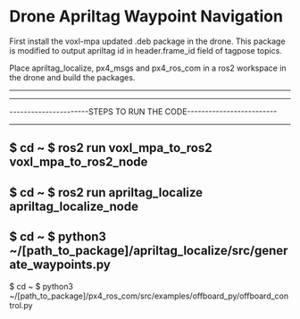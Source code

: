 # Drone Apriltag Waypoint Navigation

First install the voxl-mpa updated .deb package in the drone. This package is modified to output apriltag id in header.frame_id field of tagpose topics.

Place apriltag_localize, px4_msgs and px4_ros_com in a ros2 workspace in the drone and build the packages.
 
 --------------------------------------------------------------------
 --------------------------------------------------------------------
 ----------------------STEPS TO RUN THE CODE-------------------------

-------------------------------------------------------------------
$ cd ~
$ ros2 run voxl_mpa_to_ros2 voxl_mpa_to_ros2_node 
--------------------------------------------------------------------
$ cd ~
$ ros2 run apriltag_localize apriltag_localize_node 
--------------------------------------------------------------------
$ cd ~
$ python3 ~/[path_to_package]/apriltag_localize/src/generate_waypoints.py
-------------------------------------------------------------------
$ cd ~
$ python3 ~/[path_to_package]/px4_ros_com/src/examples/offboard_py/offboard_control.py
